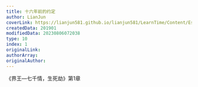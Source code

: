 ```yaml
---
title: 十六年前的约定
author: LianJun
coverLink: https://lianjun581.github.io/lianjun581/LearnTime/Content/Essay/1/cover.png
createdData: 201901
modifiedData: 20230806072038
type: 10
index: 1
originalLink:
authorArray:
originalAuthor:
---
```




《界王—七千情，生死劫》第1章